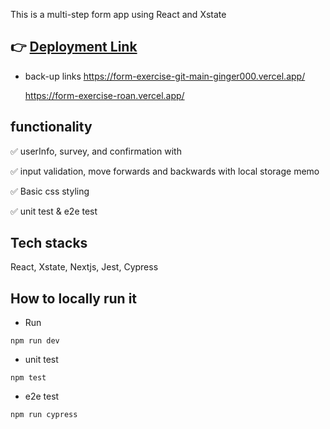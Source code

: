 This is a multi-step form app using React and Xstate

## 👉 [Deployment Link](https://form-exercise-git-main-ginger000.vercel.app/)
- back-up links
  https://form-exercise-git-main-ginger000.vercel.app/

  https://form-exercise-roan.vercel.app/

## functionality
✅ userInfo, survey, and confirmation  with 

✅ input validation, move forwards and backwards with local storage memo

✅ Basic css styling

✅ unit test & e2e test

## Tech stacks
React, Xstate, Nextjs, Jest, Cypress

## How to locally run it
  - Run 
  ```
  npm run dev
  ```
  - unit test

  ```
  npm test
  ```

  - e2e test
  ```
  npm run cypress
  ```

